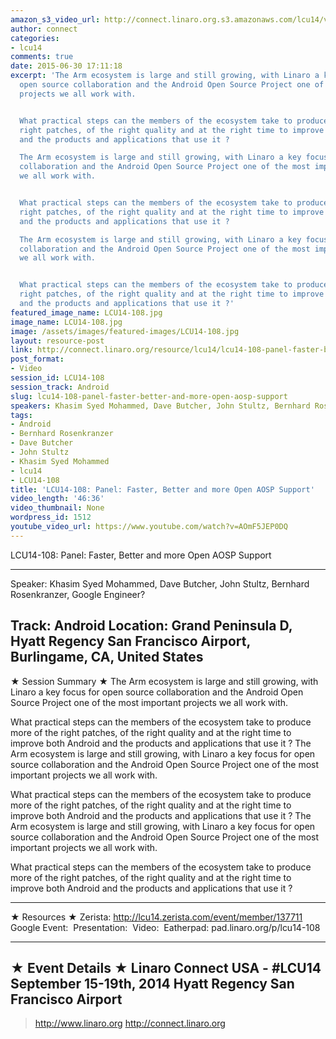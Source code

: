 ```yaml
---
amazon_s3_video_url: http://connect.linaro.org.s3.amazonaws.com/lcu14/videos/09-15-Monday/LCU14-108-+Panel-+Faster%252C+Better+and+more+Open+AOSP+Support.mp4
author: connect
categories:
- lcu14
comments: true
date: 2015-06-30 17:11:18
excerpt: 'The Arm ecosystem is large and still growing, with Linaro a key focus for
  open source collaboration and the Android Open Source Project one of the most important
  projects we all work with.


  What practical steps can the members of the ecosystem take to produce more of the
  right patches, of the right quality and at the right time to improve both Android
  and the products and applications that use it ?

  The Arm ecosystem is large and still growing, with Linaro a key focus for open source
  collaboration and the Android Open Source Project one of the most important projects
  we all work with.


  What practical steps can the members of the ecosystem take to produce more of the
  right patches, of the right quality and at the right time to improve both Android
  and the products and applications that use it ?

  The Arm ecosystem is large and still growing, with Linaro a key focus for open source
  collaboration and the Android Open Source Project one of the most important projects
  we all work with.


  What practical steps can the members of the ecosystem take to produce more of the
  right patches, of the right quality and at the right time to improve both Android
  and the products and applications that use it ?'
featured_image_name: LCU14-108.jpg
image_name: LCU14-108.jpg
image: /assets/images/featured-images/LCU14-108.jpg
layout: resource-post
link: http://connect.linaro.org/resource/lcu14/lcu14-108-panel-faster-better-and-more-open-aosp-support/
post_format:
- Video
session_id: LCU14-108
session_track: Android
slug: lcu14-108-panel-faster-better-and-more-open-aosp-support
speakers: Khasim Syed Mohammed, Dave Butcher, John Stultz, Bernhard Rosenkranzer
tags:
- Android
- Bernhard Rosenkranzer
- Dave Butcher
- John Stultz
- Khasim Syed Mohammed
- lcu14
- LCU14-108
title: 'LCU14-108: Panel: Faster, Better and more Open AOSP Support'
video_length: '46:36'
video_thumbnail: None
wordpress_id: 1512
youtube_video_url: https://www.youtube.com/watch?v=AOmF5JEP0DQ
---
```


LCU14-108: Panel: Faster, Better and more Open AOSP Support

---------------------------------------------------

Speaker: Khasim Syed Mohammed, Dave Butcher, John Stultz, Bernhard Rosenkranzer, Google Engineer?

Track: Android
Location: Grand Peninsula D, Hyatt Regency San Francisco Airport, Burlingame, CA, United States
---------------------------------------------------

★ Session Summary ★
The Arm ecosystem is large and still growing, with Linaro a key focus for open source collaboration and the Android Open Source Project one of the most important projects we all work with.

What practical steps can the members of the ecosystem take to produce more of the right patches, of the right quality and at the right time to improve both Android and the products and applications that use it ?
The Arm ecosystem is large and still growing, with Linaro a key focus for open source collaboration and the Android Open Source Project one of the most important projects we all work with.

What practical steps can the members of the ecosystem take to produce more of the right patches, of the right quality and at the right time to improve both Android and the products and applications that use it ?
The Arm ecosystem is large and still growing, with Linaro a key focus for open source collaboration and the Android Open Source Project one of the most important projects we all work with.

What practical steps can the members of the ecosystem take to produce more of the right patches, of the right quality and at the right time to improve both Android and the products and applications that use it ?

---------------------------------------------------

★ Resources ★
Zerista: http://lcu14.zerista.com/event/member/137711
Google Event: 
Presentation: 
Video: 
Eatherpad: pad.linaro.org/p/lcu14-108

---------------------------------------------------

★ Event Details ★
Linaro Connect USA - #LCU14
September 15-19th, 2014
Hyatt Regency San Francisco Airport
---------------------------------------------------

> http://www.linaro.org
> http://connect.linaro.org
